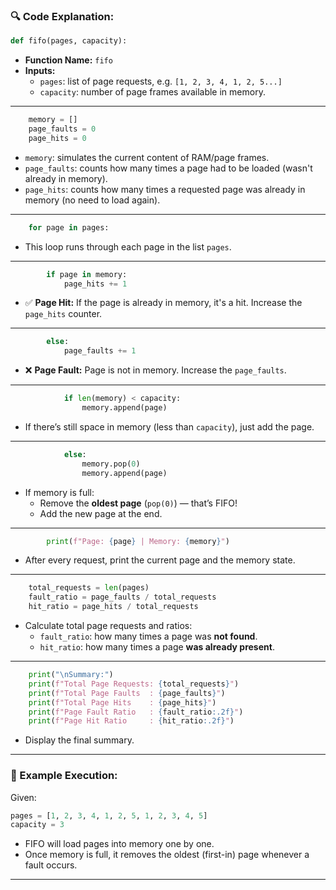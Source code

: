 ### 🔍 Code Explanation:

```python
def fifo(pages, capacity):
```
- **Function Name:** `fifo`
- **Inputs:**
  - `pages`: list of page requests, e.g. `[1, 2, 3, 4, 1, 2, 5...]`
  - `capacity`: number of page frames available in memory.

---

```python
    memory = []
    page_faults = 0
    page_hits = 0
```
- `memory`: simulates the current content of RAM/page frames.
- `page_faults`: counts how many times a page had to be loaded (wasn't already in memory).
- `page_hits`: counts how many times a requested page was already in memory (no need to load again).

---

```python
    for page in pages:
```
- This loop runs through each page in the list `pages`.

---

```python
        if page in memory:
            page_hits += 1
```
- ✅ **Page Hit:** If the page is already in memory, it's a hit. Increase the `page_hits` counter.

---

```python
        else:
            page_faults += 1
```
- ❌ **Page Fault:** Page is not in memory. Increase the `page_faults`.

---

```python
            if len(memory) < capacity:
                memory.append(page)
```
- If there’s still space in memory (less than `capacity`), just add the page.

---

```python
            else:
                memory.pop(0)
                memory.append(page)
```
- If memory is full:
  - Remove the **oldest page** (`pop(0)`) — that’s FIFO!
  - Add the new page at the end.

---

```python
        print(f"Page: {page} | Memory: {memory}")
```
- After every request, print the current page and the memory state.

---

```python
    total_requests = len(pages)
    fault_ratio = page_faults / total_requests
    hit_ratio = page_hits / total_requests
```
- Calculate total page requests and ratios:
  - `fault_ratio`: how many times a page was **not found**.
  - `hit_ratio`: how many times a page **was already present**.

---

```python
    print("\nSummary:")
    print(f"Total Page Requests: {total_requests}")
    print(f"Total Page Faults  : {page_faults}")
    print(f"Total Page Hits    : {page_hits}")
    print(f"Page Fault Ratio   : {fault_ratio:.2f}")
    print(f"Page Hit Ratio     : {hit_ratio:.2f}")
```
- Display the final summary.

---

### 📌 Example Execution:
Given:
```python
pages = [1, 2, 3, 4, 1, 2, 5, 1, 2, 3, 4, 5]
capacity = 3
```

- FIFO will load pages into memory one by one.
- Once memory is full, it removes the oldest (first-in) page whenever a fault occurs.

---